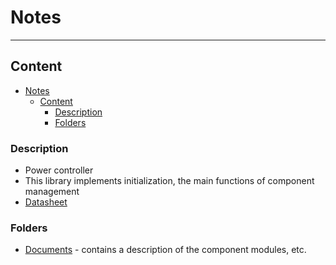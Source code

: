 # Notes
___
## Content
- [Notes](#notes)
  - [Content](#content)
    - [Description](#description)
    - [Folders](#folders)

### Description
- Power controller
- This library implements initialization, the main functions of component management
- [Datasheet](Documents/ADP5360.pdf)

### Folders
- [Documents](Documents) - contains a description of the component modules, etc.